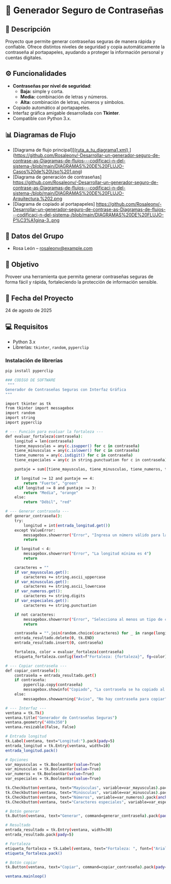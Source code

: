 # 🔐 Generador Seguro de Contraseñas

## 📌 Descripción
Proyecto que permite generar contraseñas seguras de manera rápida y confiable. Ofrece distintos niveles de seguridad y copia automáticamente la contraseña al portapapeles, ayudando a proteger la información personal y cuentas digitales.

## ⚙️ Funcionalidades
- **Contraseñas por nivel de seguridad**:
  - **Baja:** simple y corta.
  - **Media:** combinación de letras y números.
  - **Alta:** combinación de letras, números y símbolos.
- Copiado automático al portapapeles.
- Interfaz gráfica amigable desarrollada con **Tkinter**.
- Compatible con Python 3.x.

## 📊 Diagramas de Flujo
- [Diagrama de flujo principal][[(ruta_a_tu_diagrama1.xml)  ](https://github.com/Rosaleonv/-Desarrollar-un-generador-seguro-de-contrase-as-Diagramas-de-flujos---codificaci-n-del-sistema-/blob/main/DIAGRAMAS%20DE%20FLUJO-Casos%20de%20Uso%201.png)](https://github.com/Rosaleonv/-Desarrollar-un-generador-seguro-de-contrase-as-Diagramas-de-flujos---codificaci-n-del-sistema-/blob/main/DIAGRAMAS%20DE%20FLUJO-Casos%20de%20Uso%201.png)
- [Diagrama de generación de contraseñas] https://github.com/Rosaleonv/-Desarrollar-un-generador-seguro-de-contrase-as-Diagramas-de-flujos---codificaci-n-del-sistema-/blob/main/DIAGRAMAS%20DE%20FLUJO-Arquitectura.%202.png 
- [Diagrama de copiado al portapapeles] https://github.com/Rosaleonv/-Desarrollar-un-generador-seguro-de-contrase-as-Diagramas-de-flujos---codificaci-n-del-sistema-/blob/main/DIAGRAMAS%20DE%20FLUJO-P%C3%A1gina-3..png

## 👥 Datos del Grupo
- Rosa León – rosaleonv@example.com  

## 🎯 Objetivo
Proveer una herramienta que permita generar contraseñas seguras de forma fácil y rápida, fortaleciendo la protección de información sensible.

## 📅 Fecha del Proyecto
24 de agosto de 2025

## 💻 Requisitos
- Python 3.x  
- Librerías: `tkinter`, `random`, `pyperclip`  

### Instalación de librerías
```bash
pip install pyperclip

### CODIGO DE SOFTWARE
 """
Generador de Contraseñas Seguras con Interfaz Gráfica
"""

import tkinter as tk
from tkinter import messagebox
import random
import string
import pyperclip

# --- Función para evaluar la fortaleza ---
def evaluar_fortaleza(contraseña):
    longitud = len(contraseña)
    tiene_mayusculas = any(c.isupper() for c in contraseña)
    tiene_minusculas = any(c.islower() for c in contraseña)
    tiene_numeros = any(c.isdigit() for c in contraseña)
    tiene_especiales = any(c in string.punctuation for c in contraseña)

    puntaje = sum([tiene_mayusculas, tiene_minusculas, tiene_numeros, tiene_especiales])

    if longitud >= 12 and puntaje == 4:
        return "Fuerte", "green"
    elif longitud >= 8 and puntaje >= 3:
        return "Media", "orange"
    else:
        return "Débil", "red"

# --- Generar contraseña ---
def generar_contraseña():
    try:
        longitud = int(entrada_longitud.get())
    except ValueError:
        messagebox.showerror("Error", "Ingresa un número válido para la longitud")
        return

    if longitud < 4:
        messagebox.showerror("Error", "La longitud mínima es 4")
        return

    caracteres = ""
    if var_mayusculas.get():
        caracteres += string.ascii_uppercase
    if var_minusculas.get():
        caracteres += string.ascii_lowercase
    if var_numeros.get():
        caracteres += string.digits
    if var_especiales.get():
        caracteres += string.punctuation

    if not caracteres:
        messagebox.showerror("Error", "Selecciona al menos un tipo de carácter")
        return

    contraseña = "".join(random.choice(caracteres) for _ in range(longitud))
    entrada_resultado.delete(0, tk.END)
    entrada_resultado.insert(0, contraseña)

    fortaleza, color = evaluar_fortaleza(contraseña)
    etiqueta_fortaleza.config(text=f"Fortaleza: {fortaleza}", fg=color)

# --- Copiar contraseña ---
def copiar_contraseña():
    contraseña = entrada_resultado.get()
    if contraseña:
        pyperclip.copy(contraseña)
        messagebox.showinfo("Copiado", "La contraseña se ha copiado al portapapeles")
    else:
        messagebox.showwarning("Aviso", "No hay contraseña para copiar")

# --- Interfaz ---
ventana = tk.Tk()
ventana.title("Generador de Contraseñas Seguras")
ventana.geometry("400x350")
ventana.resizable(False, False)

# Entrada longitud
tk.Label(ventana, text="Longitud:").pack(pady=5)
entrada_longitud = tk.Entry(ventana, width=10)
entrada_longitud.pack()

# Opciones
var_mayusculas = tk.BooleanVar(value=True)
var_minusculas = tk.BooleanVar(value=True)
var_numeros = tk.BooleanVar(value=True)
var_especiales = tk.BooleanVar(value=True)

tk.Checkbutton(ventana, text="Mayúsculas", variable=var_mayusculas).pack(anchor="w", padx=50)
tk.Checkbutton(ventana, text="Minúsculas", variable=var_minusculas).pack(anchor="w", padx=50)
tk.Checkbutton(ventana, text="Números", variable=var_numeros).pack(anchor="w", padx=50)
tk.Checkbutton(ventana, text="Caracteres especiales", variable=var_especiales).pack(anchor="w", padx=50)

# Botón generar
tk.Button(ventana, text="Generar", command=generar_contraseña).pack(pady=10)

# Resultado
entrada_resultado = tk.Entry(ventana, width=30)
entrada_resultado.pack(pady=5)

# Fortaleza
etiqueta_fortaleza = tk.Label(ventana, text="Fortaleza: ", font=("Arial", 10, "bold"))
etiqueta_fortaleza.pack()

# Botón copiar
tk.Button(ventana, text="Copiar", command=copiar_contraseña).pack(pady=10)

ventana.mainloop()
